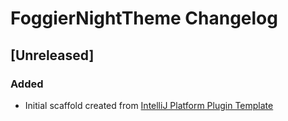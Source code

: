 <!-- Keep a Changelog guide -> https://keepachangelog.com -->

# FoggierNightTheme Changelog

## [Unreleased]
### Added
- Initial scaffold created from [IntelliJ Platform Plugin Template](https://github.com/JetBrains/intellij-platform-plugin-template)
